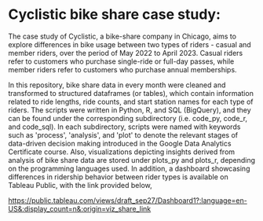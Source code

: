 # Cyclistic bike share case study:
The case study of Cyclistic, a bike-share company in Chicago, aims to explore differences in bike usage between two types of riders - casual and member riders, over the period of May 2022 to April 2023. 
Casual riders refer to customers who purchase single-ride or full-day passes, while member riders refer to customers who purchase annual memberships. <br/>

In this repository, bike share data in every month
were cleaned and transformed to structured dataframes (or tables), which contain information related to ride lengths, ride counts, and start station names for each type of riders. The scripts were written 
in Python, R, and SQL (BigQuery), and they can be found under the corresponding subdirectory (i.e. code_py, code_r, and code_sql). In each subdirectory, scripts were named with keywords such as 'process', 'analysis',
and 'plot' to denote the relevant stages of data-driven decision making introduced in the Google Data Analytics Certificate course. Also, visualizations depicting insights derived from analysis of bike share data are stored 
under plots_py and plots_r, depending on the programming languages used. In addition, a dashboard showcasing differences in ridership behavior between rider types is available on Tableau Public, with the 
link provided below, 

https://public.tableau.com/views/draft_sep27/Dashboard1?:language=en-US&:display_count=n&:origin=viz_share_link
